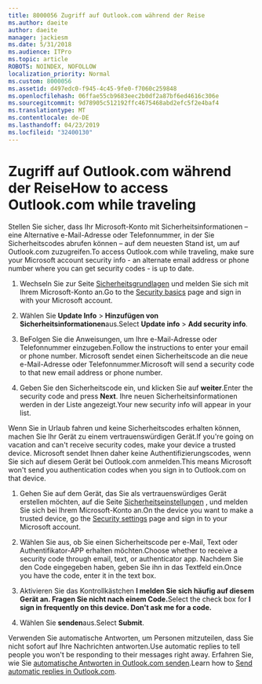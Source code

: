 ```yaml
---
title: 8000056 Zugriff auf Outlook.com während der Reise
ms.author: daeite
author: daeite
manager: jackiesm
ms.date: 5/31/2018
ms.audience: ITPro
ms.topic: article
ROBOTS: NOINDEX, NOFOLLOW
localization_priority: Normal
ms.custom: 8000056
ms.assetid: d497edc0-f945-4c45-9fe0-f7060c259848
ms.openlocfilehash: 06ffae55cb9683eec2b0df2a87bf6ed4616c306e
ms.sourcegitcommit: 9d78905c512192ffc4675468abd2efc5f2e4baf4
ms.translationtype: MT
ms.contentlocale: de-DE
ms.lasthandoff: 04/23/2019
ms.locfileid: "32400130"
---
```

# <a name="how-to-access-outlookcom-while-traveling"></a><span data-ttu-id="6f696-102">Zugriff auf Outlook.com während der Reise</span><span class="sxs-lookup"><span data-stu-id="6f696-102">How to access Outlook.com while traveling</span></span>

<span data-ttu-id="6f696-103">Stellen Sie sicher, dass Ihr Microsoft-Konto mit Sicherheitsinformationen – eine Alternative e-Mail-Adresse oder Telefonnummer, in der Sie Sicherheitscodes abrufen können – auf dem neuesten Stand ist, um auf Outlook.com zuzugreifen.</span><span class="sxs-lookup"><span data-stu-id="6f696-103">To access Outlook.com while traveling, make sure your Microsoft account security info - an alternate email address or phone number where you can get security codes - is up to date.</span></span>
  
1. <span data-ttu-id="6f696-104">Wechseln Sie zur Seite [Sicherheitsgrundlagen](https://go.microsoft.com/fwlink/p/?linkid=842325) und melden Sie sich mit Ihrem Microsoft-Konto an.</span><span class="sxs-lookup"><span data-stu-id="6f696-104">Go to the [Security basics](https://go.microsoft.com/fwlink/p/?linkid=842325) page and sign in with your Microsoft account.</span></span> 
    
2. <span data-ttu-id="6f696-105">Wählen Sie **Update Info** \> **Hinzufügen von Sicherheitsinformationen**aus.</span><span class="sxs-lookup"><span data-stu-id="6f696-105">Select **Update info** \> **Add security info**.</span></span> 
    
3. <span data-ttu-id="6f696-106">BeFolgen Sie die Anweisungen, um Ihre e-Mail-Adresse oder Telefonnummer einzugeben.</span><span class="sxs-lookup"><span data-stu-id="6f696-106">Follow the instructions to enter your email or phone number.</span></span> <span data-ttu-id="6f696-107">Microsoft sendet einen Sicherheitscode an die neue e-Mail-Adresse oder Telefonnummer.</span><span class="sxs-lookup"><span data-stu-id="6f696-107">Microsoft will send a security code to that new email address or phone number.</span></span>
    
4. <span data-ttu-id="6f696-108">Geben Sie den Sicherheitscode ein, und klicken Sie auf **weiter**.</span><span class="sxs-lookup"><span data-stu-id="6f696-108">Enter the security code and press **Next**.</span></span> <span data-ttu-id="6f696-109">Ihre neuen Sicherheitsinformationen werden in der Liste angezeigt.</span><span class="sxs-lookup"><span data-stu-id="6f696-109">Your new security info will appear in your list.</span></span> 
    
<span data-ttu-id="6f696-110">Wenn Sie in Urlaub fahren und keine Sicherheitscodes erhalten können, machen Sie Ihr Gerät zu einem vertrauenswürdigen Gerät.</span><span class="sxs-lookup"><span data-stu-id="6f696-110">If you're going on vacation and can't receive security codes, make your device a trusted device.</span></span> <span data-ttu-id="6f696-111">Microsoft sendet Ihnen daher keine Authentifizierungscodes, wenn Sie sich auf diesem Gerät bei Outlook.com anmelden.</span><span class="sxs-lookup"><span data-stu-id="6f696-111">This means Microsoft won't send you authentication codes when you sign in to Outlook.com on that device.</span></span>
  
1. <span data-ttu-id="6f696-112">Gehen Sie auf dem Gerät, das Sie als vertrauenswürdiges Gerät erstellen möchten, auf die Seite [Sicherheitseinstellungen](https://go.microsoft.com/fwlink/p/?linkid=2002000&amp;clcid=0x409) , und melden Sie sich bei Ihrem Microsoft-Konto an.</span><span class="sxs-lookup"><span data-stu-id="6f696-112">On the device you want to make a trusted device, go the [Security settings](https://go.microsoft.com/fwlink/p/?linkid=2002000&amp;clcid=0x409) page and sign in to your Microsoft account.</span></span> 
    
2. <span data-ttu-id="6f696-113">Wählen Sie aus, ob Sie einen Sicherheitscode per e-Mail, Text oder Authentifikator-APP erhalten möchten.</span><span class="sxs-lookup"><span data-stu-id="6f696-113">Choose whether to receive a security code through email, text, or authenticator app.</span></span> <span data-ttu-id="6f696-114">Nachdem Sie den Code eingegeben haben, geben Sie ihn in das Textfeld ein.</span><span class="sxs-lookup"><span data-stu-id="6f696-114">Once you have the code, enter it in the text box.</span></span>
    
3. <span data-ttu-id="6f696-115">Aktivieren Sie das Kontrollkästchen **I melden Sie sich häufig auf diesem Gerät an. Fragen Sie nicht nach einem Code.**</span><span class="sxs-lookup"><span data-stu-id="6f696-115">Select the check box for **I sign in frequently on this device. Don't ask me for a code.**</span></span>
    
4. <span data-ttu-id="6f696-116">Wählen Sie **senden**aus.</span><span class="sxs-lookup"><span data-stu-id="6f696-116">Select **Submit**.</span></span> 
    
<span data-ttu-id="6f696-117">Verwenden Sie automatische Antworten, um Personen mitzuteilen, dass Sie nicht sofort auf Ihre Nachrichten antworten.</span><span class="sxs-lookup"><span data-stu-id="6f696-117">Use automatic replies to tell people you won't be responding to their messages right away.</span></span> <span data-ttu-id="6f696-118">Erfahren Sie, wie Sie [automatische Antworten in Outlook.com senden](https://go.microsoft.com/fwlink/p/?linkid=2002100&amp;clcid=0x409).</span><span class="sxs-lookup"><span data-stu-id="6f696-118">Learn how to [Send automatic replies in Outlook.com](https://go.microsoft.com/fwlink/p/?linkid=2002100&amp;clcid=0x409).</span></span>
  

